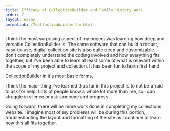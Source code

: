 ```yaml
---
title: Efficacy of CollectionBuilder and Family History Work
order: 7
layout: essay
permalink: /7collectionbuilderfhw.html
---
```



I think the most surprising aspect of my project was learning how deep and versatile CollectionBuilder is. The same software that can build a robust, easy-to-use, digital collection site is also quite deep and customizable. I don't completely understand the coding involved and how everything fits together, but I've been able to learn at least some of what is relevant within the scope of my project and collection. It has been fun to learn first hand. 

CollectionBuilder in it's most basic forms, 

I think the major thing I've learned thus far in this project is to not be afraid to ask for help. Lots of people know a whole lot more than me, so i can struggle in silence or ask someone and progress. 


Going forward, there will be more work done in completing my collections website. I imagine most of my problems will be during this portion, troubleshooting the layout and formatting of the site as I continue to learn how this all fits together. 

